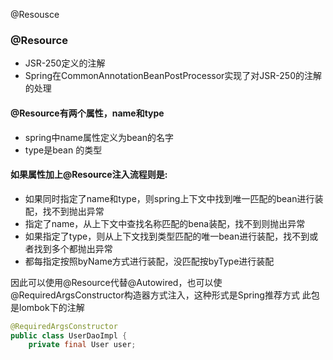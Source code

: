 @Resousce

### @Resource
- JSR-250定义的注解
- Spring在CommonAnnotationBeanPostProcessor实现了对JSR-250的注解的处理

#### @Resource有两个属性，name和type
- spring中name属性定义为bean的名字
- type是bean 的类型
#### 如果属性加上@Resource注入流程则是:
- 如果同时指定了name和type，则spring上下文中找到唯一匹配的bean进行装配，找不到抛出异常
- 指定了name，从上下文中查找名称匹配的bena装配，找不到则抛出异常
- 如果指定了type，则从上下文找到类型匹配的唯一bean进行装配，找不到或者找到多个都抛出异常
- 都每指定按照byName方式进行装配，没匹配按byType进行装配


因此可以使用@Resource代替@Autowired，也可以使@RequiredArgsConstructor构造器方式注入，这种形式是Spring推荐方式
此包是lombok下的注解
```java
@RequiredArgsConstructor
public class UserDaoImpl {
	private final User user;
```



